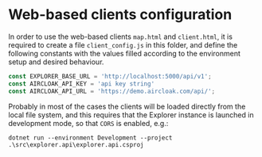 # Web-based clients configuration

In order to use the web-based clients `map.html` and `client.html`, it is required to create a file `client_config.js` in this folder, and define the following constants with the values filled according to the environment setup and desired behaviour.

```js
const EXPLORER_BASE_URL = 'http://localhost:5000/api/v1';
const AIRCLOAK_API_KEY = 'api key string'
const AIRCLOAK_API_URL = 'https://demo.aircloak.com/api/';
```

Probably in most of the cases the clients will be loaded directly from the local file system, and this requires that the Explorer instance is launched in development mode, so that `CORS` is enabled, e.g.:

```dotnetcli
dotnet run --environment Development --project .\src\explorer.api\explorer.api.csproj
```